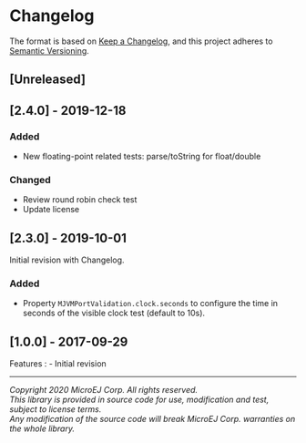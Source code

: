 # Changelog

The format is based on [Keep a Changelog](https://keepachangelog.com/en/1.0.0/),
and this project adheres to [Semantic Versioning](https://semver.org/spec/v2.0.0.html).

## [Unreleased]

## [2.4.0] - 2019-12-18

### Added
- New floating-point related tests: parse/toString for float/double

### Changed
- Review round robin check test
- Update license

## [2.3.0] - 2019-10-01

Initial revision with Changelog.

### Added
  - Property `MJVMPortValidation.clock.seconds` to configure the time in seconds of the visible clock test (default to 10s).
  

## [1.0.0] - 2017-09-29
Features : 
	- Initial revision

---

_Copyright 2020 MicroEJ Corp. All rights reserved._  
_This library is provided in source code for use, modification and test, subject to license terms._  
_Any modification of the source code will break MicroEJ Corp. warranties on the whole library._  
